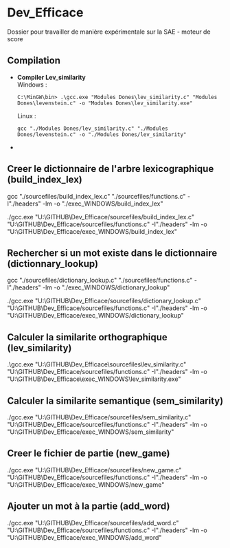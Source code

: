 # Dev_Efficace
Dossier pour travailler de manière expérimentale sur la SAE - moteur de score

## Compilation

- **Compiler Lev_similarity**
    <br>Windows :
    ```
    C:\MinGW\bin> .\gcc.exe "Modules Dones\lev_similarity.c" "Modules Dones\levenstein.c" -o "Modules Dones\lev_similarity.exe"
    ```
    Linux :
    ```
    gcc "./Modules Dones/lev_similarity.c" "./Modules Dones/levenstein.c" -o "./Modules Dones/lev_similarity"
    ```
- 

## Creer le dictionnaire de l'arbre lexicographique (build_index_lex)
gcc "./sourcefiles/build_index_lex.c" "./sourcefiles/functions.c" -I"./headers" -lm -o "./exec_WINDOWS/build_index_lex"

./gcc.exe "U:\GITHUB\Dev_Efficace/sourcefiles/build_index_lex.c" "U:\GITHUB\Dev_Efficace/sourcefiles/functions.c" -I"./headers" -lm -o "U:\GITHUB\Dev_Efficace/exec_WINDOWS/build_index_lex"

## Rechercher si un mot existe dans le dictionnaire (dictionnary_lookup)
gcc "./sourcefiles/dictionary_lookup.c" "./sourcefiles/functions.c" -I"./headers" -lm -o "./exec_WINDOWS/dictionary_lookup"

./gcc.exe "U:\GITHUB\Dev_Efficace/sourcefiles/dictionary_lookup.c" "U:\GITHUB\Dev_Efficace/sourcefiles/functions.c" -I"./headers" -lm -o "U:\GITHUB\Dev_Efficace/exec_WINDOWS/dictionary_lookup"

## Calculer la similarite orthographique (lev_similarity)
.\gcc.exe "U:\GITHUB\Dev_Efficace\sourcefiles\lev_similarity.c" "U:\GITHUB\Dev_Efficace/sourcefiles/functions.c" -I"./headers" -lm -o "U:\GITHUB\Dev_Efficace\exec_WINDOWS\lev_similarity.exe"

## Calculer la similarite semantique (sem_similarity)
./gcc.exe "U:\GITHUB\Dev_Efficace/sourcefiles/sem_similarity.c" "U:\GITHUB\Dev_Efficace/sourcefiles/functions.c" -I"./headers" -lm -o "U:\GITHUB\Dev_Efficace/exec_WINDOWS/sem_similarity"

## Creer le fichier de partie (new_game)
./gcc.exe "U:\GITHUB\Dev_Efficace/sourcefiles/new_game.c" "U:\GITHUB\Dev_Efficace/sourcefiles/functions.c" -I"./headers" -lm -o "U:\GITHUB\Dev_Efficace/exec_WINDOWS/new_game"

## Ajouter un mot à la partie (add_word)
./gcc.exe "U:\GITHUB\Dev_Efficace/sourcefiles/add_word.c" "U:\GITHUB\Dev_Efficace/sourcefiles/functions.c" -I"./headers" -lm -o "U:\GITHUB\Dev_Efficace/exec_WINDOWS/add_word"